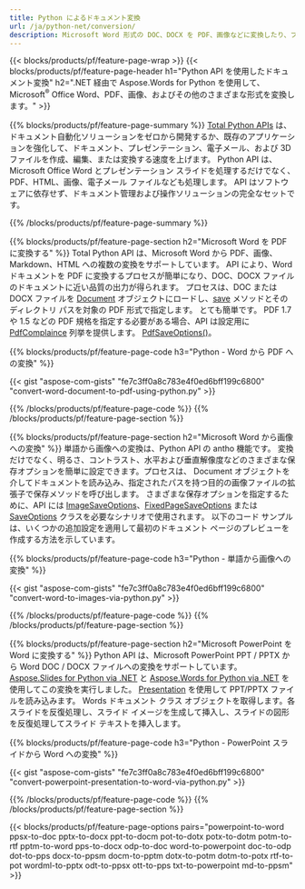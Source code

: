 ```yaml
---
title: Python によるドキュメント変換 
url: /ja/python-net/conversion/
description: Microsoft Word 形式の DOC、DOCX を PDF、画像などに変換したり、プレゼンテーション スライド、電子メール メッセージ、3D 画像を数行の Python コードで変換したりできます。
---
```


{{< blocks/products/pf/feature-page-wrap >}}
{{< blocks/products/pf/feature-page-header h1="Python API を使用したドキュメント変換" h2=".NET 経由で Aspose.Words for Python を使用して、Microsoft<sup>&reg;</sup> Office Word、PDF、画像、およびその他のさまざまな形式を変換します。" >}}

{{% blocks/products/pf/feature-page-summary %}}
[Total Python APIs](https://products.aspose.com/total/python-net/) は、ドキュメント自動化ソリューションをゼロから開発するか、既存のアプリケーションを強化して、ドキュメント、プレゼンテーション、電子メール、および 3D ファイルを作成、編集、または変換する速度を上げます。 Python API は、Microsoft Office Word とプレゼンテーション スライドを処理するだけでなく、PDF、HTML、画像、電子メール ファイルなども処理します。 API はソフトウェアに依存せず、ドキュメント管理および操作ソリューションの完全なセットです。

{{% /blocks/products/pf/feature-page-summary  %}}

{{% blocks/products/pf/feature-page-section  h2="Microsoft Word を PDF に変換する" %}}
Total Python API は、Microsoft Word から PDF、画像、Markdown、HTML への複数の変換をサポートしています。 API により、Word ドキュメントを PDF に変換するプロセスが簡単になり、DOC、DOCX ファイルのドキュメントに近い品質の出力が得られます。 プロセスは、DOC または DOCX ファイルを [Document](https://reference.aspose.com/words/python-net/aspose.words/document/) オブジェクトにロードし、[save](https://reference.aspose.com/words/python-net/aspose.words/document/save/) メソッドとそのディレクトリ パスを対象の PDF 形式で指定します。 とても簡単です。 PDF 1.7 や 1.5 などの PDF 規格を指定する必要がある場合、API は設定用に [PdfComplaince](https://reference.aspose.com/words/python-net/aspose.words.Saving/pdfcompliance/) 列挙を提供します。 [PdfSaveOptions()](https://reference.aspose.com/words/python-net/aspose.words.Saving/pdfsaveoptions/)。 

{{% blocks/products/pf/feature-page-code h3="Python - Word から PDF への変換" %}}

{{< gist "aspose-com-gists" "fe7c3ff0a8c783e4f0ed6bff199c6800" "convert-word-document-to-pdf-using-python.py" >}}

{{% /blocks/products/pf/feature-page-code  %}}
{{% /blocks/products/pf/feature-page-section %}}

{{% blocks/products/pf/feature-page-section  h2="Microsoft Word から画像への変換" %}}
単語から画像への変換は、Python API の antho 機能です。 変換だけでなく、明るさ、コントラスト、水平および垂直解像度などのさまざまな保存オプションを簡単に設定できます。プロセスは、 Document オブジェクトを介してドキュメントを読み込み、指定されたパスを持つ目的の画像ファイルの拡張子で保存メソッドを呼び出します。 さまざまな保存オプションを指定するために、API には [ImageSaveOptions](https://reference.aspose.com/words/python-net/aspose.words.Saving/imagesaveoptions/)、[FixedPageSaveOptions](https://reference.aspose.com/words/python-net/aspose.words.Saving/fixedpagesaveoptions/) または [SaveOptions](https://reference.aspose.com/words/python-net/aspose.words.Saving/saveoptions/) クラスを必要なシナリオで使用されます。 以下のコード サンプルは、いくつかの追加設定を適用して最初のドキュメント ページのプレビューを作成する方法を示しています。

{{% blocks/products/pf/feature-page-code h3="Python - 単語から画像への変換" %}}

{{< gist "aspose-com-gists" "fe7c3ff0a8c783e4f0ed6bff199c6800" "convert-word-to-images-via-python.py" >}}

{{% /blocks/products/pf/feature-page-code  %}}
{{% /blocks/products/pf/feature-page-section %}}

{{% blocks/products/pf/feature-page-section  h2="Microsoft PowerPoint を Word に変換する" %}}
Python API は、Microsoft PowerPoint PPT / PPTX から Word DOC / DOCX ファイルへの変換をサポートしています。 [Aspose.Slides for Python via .NET](https://products.aspose.com/slides/python-net/) と [Aspose.Words for Python via .NET](https://products.aspose.com/words/python-net/) を使用してこの変換を実行しました。 [Presentation](https://reference.aspose.com/slides/python-net/aspose.slides/presentation/) を使用して PPT/PPTX ファイルを読み込みます。 Words ドキュメント クラス オブジェクトを取得します。各スライドを反復処理し、スライド イメージを生成して挿入し、スライドの図形を反復処理してスライド テキストを挿入します。

{{% blocks/products/pf/feature-page-code h3="Python - PowerPoint スライドから Word への変換" %}}

{{< gist "aspose-com-gists" "fe7c3ff0a8c783e4f0ed6bff199c6800" "convert-powerpoint-presentation-to-word-via-python.py" >}}


{{% /blocks/products/pf/feature-page-code  %}}
{{% /blocks/products/pf/feature-page-section %}}


{{< blocks/products/pf/feature-page-options pairs="powerpoint-to-word ppsx-to-doc pptx-to-docx ppt-to-docm pot-to-dotx potx-to-dotm potm-to-rtf pptm-to-word pps-to-docx odp-to-doc word-to-powerpoint doc-to-odp dot-to-pps docx-to-ppsm docm-to-pptm dotx-to-potm dotm-to-potx rtf-to-pot wordml-to-pptx odt-to-ppsx ott-to-pps txt-to-powerpoint md-to-ppsm" >}}